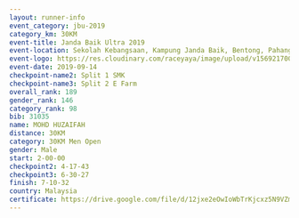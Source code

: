 ```yaml
---
layout: runner-info 
event_category: jbu-2019 
category_km: 30KM 
event-title: Janda Baik Ultra 2019 
event-location: Sekolah Kebangsaan, Kampung Janda Baik, Bentong, Pahang, Malaysia 
event-logo: https://res.cloudinary.com/raceyaya/image/upload/v1569217009/logo/janda-baik_vch1pc.jpg 
event-date: 2019-09-14 
checkpoint-name2: Split 1 SMK 
checkpoint-name3: Split 2 E Farm 
overall_rank: 189
gender_rank: 146
category_rank: 98
bib: 31035
name: MOHD HUZAIFAH
distance: 30KM
category: 30KM Men Open
gender: Male
start: 2-00-00
checkpoint2: 4-17-43
checkpoint3: 6-30-27
finish: 7-10-32
country: Malaysia
certificate: https://drive.google.com/file/d/12jxe2eOwIoWbTrKjcxz5N9VZm9wdJnPK/view?usp=sharing
---
```

